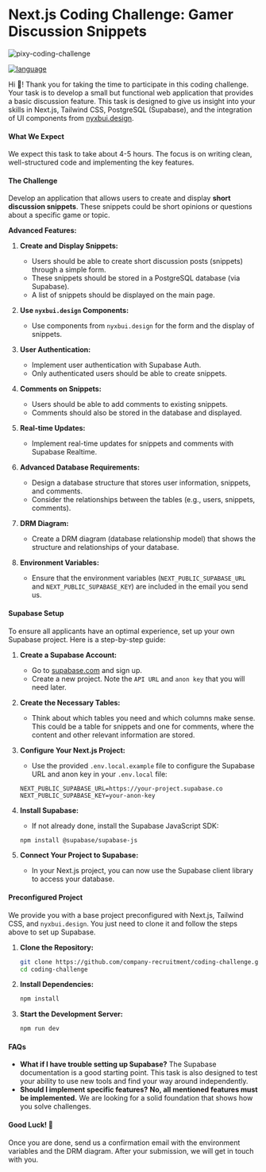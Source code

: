 # **Next.js Coding Challenge: Gamer Discussion Snippets**

![pixy-coding-challenge](https://raw.githubusercontent.com/company-recruitment/coding-challenge/main/assets/pixy-coding-challenge.png)

[![language](https://img.shields.io/badge/language-German-121212.svg?style=for-the-badge&labelColor=121212f2&color=9945FF)](https://github.com/company-recruitment/coding-challenge/blob/main/README-de.md)

Hi 👋! Thank you for taking the time to participate in this coding challenge. Your task is to develop a small but functional web application that provides a basic discussion feature. This task is designed to give us insight into your skills in Next.js, Tailwind CSS, PostgreSQL (Supabase), and the integration of UI components from [nyxbui.design](https://nyxbui.design).

#### **What We Expect**

We expect this task to take about 4-5 hours. The focus is on writing clean, well-structured code and implementing the key features.

#### **The Challenge**

Develop an application that allows users to create and display **short discussion snippets**. These snippets could be short opinions or questions about a specific game or topic.

**Advanced Features:**

1. **Create and Display Snippets:**

   - Users should be able to create short discussion posts (snippets) through a simple form.
   - These snippets should be stored in a PostgreSQL database (via Supabase).
   - A list of snippets should be displayed on the main page.

2. **Use `nyxbui.design` Components:**
   - Use components from `nyxbui.design` for the form and the display of snippets.

3. **User Authentication:**
   - Implement user authentication with Supabase Auth.
   - Only authenticated users should be able to create snippets.

4. **Comments on Snippets:**
   - Users should be able to add comments to existing snippets.
   - Comments should also be stored in the database and displayed.

5. **Real-time Updates:**
   - Implement real-time updates for snippets and comments with Supabase Realtime.

6. **Advanced Database Requirements:**
   - Design a database structure that stores user information, snippets, and comments.
   - Consider the relationships between the tables (e.g., users, snippets, comments).

7. **DRM Diagram:**
   - Create a DRM diagram (database relationship model) that shows the structure and relationships of your database.

8. **Environment Variables:**
   - Ensure that the environment variables (`NEXT_PUBLIC_SUPABASE_URL` and `NEXT_PUBLIC_SUPABASE_KEY`) are included in the email you send us.

#### **Supabase Setup**

To ensure all applicants have an optimal experience, set up your own Supabase project. Here is a step-by-step guide:

1. **Create a Supabase Account:**

   - Go to [supabase.com](https://supabase.com) and sign up.
   - Create a new project. Note the `API URL` and `anon key` that you will need later.

2. **Create the Necessary Tables:**

   - Think about which tables you need and which columns make sense. This could be a table for snippets and one for comments, where the content and other relevant information are stored.

3. **Configure Your Next.js Project:**

   - Use the provided `.env.local.example` file to configure the Supabase URL and anon key in your `.env.local` file:

   ```plaintext
   NEXT_PUBLIC_SUPABASE_URL=https://your-project.supabase.co
   NEXT_PUBLIC_SUPABASE_KEY=your-anon-key
   ```

4. **Install Supabase:**

   - If not already done, install the Supabase JavaScript SDK:

   ```bash
   npm install @supabase/supabase-js
   ```

5. **Connect Your Project to Supabase:**
   - In your Next.js project, you can now use the Supabase client library to access your database.

#### **Preconfigured Project**

We provide you with a base project preconfigured with Next.js, Tailwind CSS, and `nyxbui.design`. You just need to clone it and follow the steps above to set up Supabase.

1. **Clone the Repository:**

   ```bash
   git clone https://github.com/company-recruitment/coding-challenge.git
   cd coding-challenge
   ```

2. **Install Dependencies:**

   ```bash
   npm install
   ```

3. **Start the Development Server:**
   ```bash
   npm run dev
   ```

#### **FAQs**

- **What if I have trouble setting up Supabase?** The Supabase documentation is a good starting point. This task is also designed to test your ability to use new tools and find your way around independently.
- **Should I implement specific features?** **No, all mentioned features must be implemented.** We are looking for a solid foundation that shows how you solve challenges.

#### **Good Luck! 💪**

Once you are done, send us a confirmation email with the environment variables and the DRM diagram. After your submission, we will get in touch with you.
